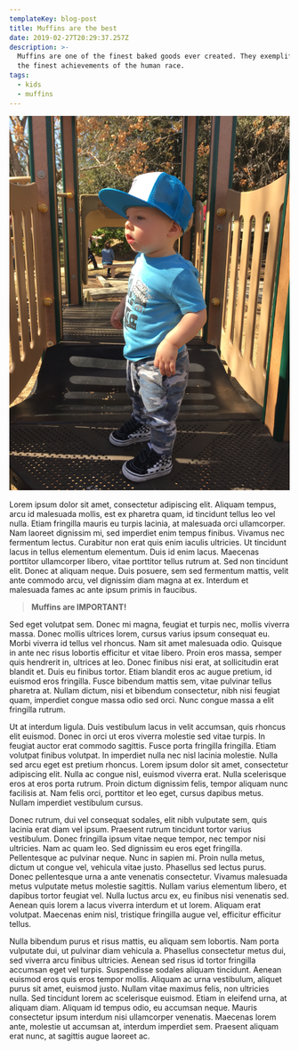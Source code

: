 ```yaml
---
templateKey: blog-post
title: Muffins are the best
date: 2019-02-27T20:29:37.257Z
description: >-
  Muffins are one of the finest baked goods ever created. They exemplify one of
  the finest achievements of the human race.
tags:
  - kids
  - muffins
---
```

![zane the hurricane](https://raw.githubusercontent.com/ca-miked/gatsby-starter-netlify-cms/master/static/img/img_5086.jpg)

Lorem ipsum dolor sit amet, consectetur adipiscing elit. Aliquam tempus, arcu id malesuada mollis, est ex pharetra quam, id tincidunt tellus leo vel nulla. Etiam fringilla mauris eu turpis lacinia, at malesuada orci ullamcorper. Nam laoreet dignissim mi, sed imperdiet enim tempus finibus. Vivamus nec fermentum lectus. Curabitur non erat quis enim iaculis ultricies. Ut tincidunt lacus in tellus elementum elementum. Duis id enim lacus. Maecenas porttitor ullamcorper libero, vitae porttitor tellus rutrum at. Sed non tincidunt elit. Donec at aliquam neque. Duis posuere, sem sed fermentum mattis, velit ante commodo arcu, vel dignissim diam magna at ex. Interdum et malesuada fames ac ante ipsum primis in faucibus.

> **Muffins are IMPORTANT!**

Sed eget volutpat sem. Donec mi magna, feugiat et turpis nec, mollis viverra massa. Donec mollis ultrices lorem, cursus varius ipsum consequat eu. Morbi viverra id tellus vel rhoncus. Nam sit amet malesuada odio. Quisque in ante nec risus lobortis efficitur et vitae libero. Proin eros massa, semper quis hendrerit in, ultrices at leo. Donec finibus nisi erat, at sollicitudin erat blandit et. Duis eu finibus tortor. Etiam blandit eros ac augue pretium, id euismod eros fringilla. Fusce bibendum mattis sem, vitae pulvinar tellus pharetra at. Nullam dictum, nisi et bibendum consectetur, nibh nisi feugiat quam, imperdiet congue massa odio sed orci. Nunc congue massa a elit fringilla rutrum.

Ut at interdum ligula. Duis vestibulum lacus in velit accumsan, quis rhoncus elit euismod. Donec in orci ut eros viverra molestie sed vitae turpis. In feugiat auctor erat commodo sagittis. Fusce porta fringilla fringilla. Etiam volutpat finibus volutpat. In imperdiet nulla nec nisl lacinia molestie. Nulla sed arcu eget est pretium rhoncus. Lorem ipsum dolor sit amet, consectetur adipiscing elit. Nulla ac congue nisl, euismod viverra erat. Nulla scelerisque eros at eros porta rutrum. Proin dictum dignissim felis, tempor aliquam nunc facilisis at. Nam felis orci, porttitor et leo eget, cursus dapibus metus. Nullam imperdiet vestibulum cursus.

Donec rutrum, dui vel consequat sodales, elit nibh vulputate sem, quis lacinia erat diam vel ipsum. Praesent rutrum tincidunt tortor varius vestibulum. Donec fringilla ipsum vitae neque tempor, nec tempor nisi ultricies. Nam ac quam leo. Sed dignissim eu eros eget fringilla. Pellentesque ac pulvinar neque. Nunc in sapien mi. Proin nulla metus, dictum ut congue vel, vehicula vitae justo. Phasellus sed lectus purus. Donec pellentesque urna a ante venenatis consectetur. Vivamus malesuada metus vulputate metus molestie sagittis. Nullam varius elementum libero, et dapibus tortor feugiat vel. Nulla luctus arcu ex, eu finibus nisi venenatis sed. Aenean quis lorem a lacus viverra interdum et ut lorem. Aliquam erat volutpat. Maecenas enim nisl, tristique fringilla augue vel, efficitur efficitur tellus.

Nulla bibendum purus et risus mattis, eu aliquam sem lobortis. Nam porta vulputate dui, ut pulvinar diam vehicula a. Phasellus consectetur metus dui, sed viverra arcu finibus ultricies. Aenean sed risus id tortor fringilla accumsan eget vel turpis. Suspendisse sodales aliquam tincidunt. Aenean euismod eros quis eros tempor mollis. Aliquam ac urna vestibulum, aliquet purus sit amet, euismod justo. Nullam vitae maximus felis, non ultricies nulla. Sed tincidunt lorem ac scelerisque euismod. Etiam in eleifend urna, at aliquam diam. Aliquam id tempus odio, eu accumsan neque. Mauris consectetur ipsum interdum nisi ullamcorper venenatis. Maecenas lorem ante, molestie ut accumsan at, interdum imperdiet sem. Praesent aliquam erat nunc, at sagittis augue laoreet ac.
